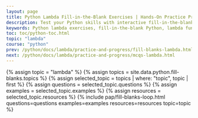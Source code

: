 ```yaml
---
layout: page
title: Python Lambda Fill-in-the-Blank Exercises | Hands-On Practice Problems
description: Test your Python skills with interactive fill-in-the-blank lambda function exercises. Practice lambda syntax, filtering, mapping, and real-world coding scenarios.
keywords: Python lambda exercises, fill-in-the-blank Python, lambda function practice, Python lambda quiz, interactive Python learning, lambda map filter exercises, Python coding challenges, lambda syntax practice, Python anonymous functions, real-world lambda examples, Python problem-solving, lambda function drills, Python beginner exercises, advanced lambda practice, Python functional programming
toc: toc/python-toc.html
topic: "lambda"
course: "python"
prev: /python/docs/lambda/practice-and-progress/fill-blanks-lambda.html
next: /python/docs/lambda/practice-and-progress/mcqs-lambda.html
---
```


{% assign topic = "lambda" %}
{% assign topics = site.data.python.fill-blanks.topics %}
{% assign selected_topic = topics | where: "topic", topic | first %}
{% assign questions = selected_topic.questions %}
{% assign examples = selected_topic.examples %}
{% assign resources = selected_topic.resources %}
{% include pap/fill-blanks-loop.html questions=questions examples=examples resources=resources topic=topic %}

